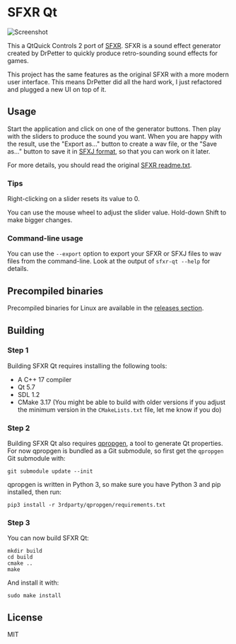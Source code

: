 # SFXR Qt

![Screenshot](screenshot.png)

This a QtQuick Controls 2 port of [SFXR][]. SFXR is a sound effect generator created by DrPetter to quickly produce retro-sounding sound effects for games.

This project has the same features as the original SFXR with a more modern user interface. This means DrPetter did all the hard work, I just refactored and plugged a new UI on top of it.

## Usage

Start the application and click on one of the generator buttons. Then play with the sliders to produce the sound you want. When you are happy with the result, use the "Export as..." button to create a wav file, or the "Save as..." button to save it in [SFXJ format][format], so that you can work on it later.

[format]: docs/file-formats.md

For more details, you should read the original [SFXR readme.txt](readme-sfxr-sdl.txt).

### Tips

Right-clicking on a slider resets its value to 0.

You can use the mouse wheel to adjust the slider value. Hold-down Shift to make bigger changes.

### Command-line usage

You can use the `--export` option to export your SFXR or SFXJ files to wav files from the command-line. Look at the output of `sfxr-qt --help` for details.

## Precompiled binaries

Precompiled binaries for Linux are available in the [releases section][ghr].

[ghr]: https://github.com/agateau/sfxr-qt/releases

## Building

### Step 1

Building SFXR Qt requires installing the following tools:

- A C++ 17 compiler
- Qt 5.7
- SDL 1.2
- CMake 3.17 (You might be able to build with older versions if you adjust the minimum version in the `CMakeLists.txt` file, let me know if you do)

### Step 2

Building SFXR Qt also requires [qpropgen][], a tool to generate Qt properties.  For now qpropgen is bundled as a Git submodule, so first get the `qpropgen` Git submodule with:

    git submodule update --init

qpropgen is written in Python 3, so make sure you have Python 3 and pip installed, then run:

    pip3 install -r 3rdparty/qpropgen/requirements.txt

### Step 3

You can now build SFXR Qt:

    mkdir build
    cd build
    cmake ..
    make

And install it with:

    sudo make install

## License

MIT

[SFXR]: http://www.drpetter.se/project_sfxr.html
[qpropgen]: https://github.com/agateau/qpropgen
